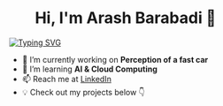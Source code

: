 # &nbsp;&nbsp;&nbsp;&nbsp;&nbsp;&nbsp; Hi, I'm Arash Barabadi  👋  

[![Typing SVG](https://readme-typing-svg.demolab.com/?lines=Autonomous+engineer;Roboticist)](https://git.io/typing-svg)

- 🔭 I’m currently working on **Perception of a fast car**  
- 🌱 I’m learning **AI & Cloud Computing**  
- 📫 Reach me at [LinkedIn](www.linkedin.com/in/arash-barabadi)
- 💡 Check out my projects below 👇  
